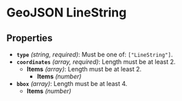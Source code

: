 # GeoJSON LineString

## Properties

- **`type`** *(string, required)*: Must be one of: `["LineString"]`.
- **`coordinates`** *(array, required)*: Length must be at least 2.
  - **Items** *(array)*: Length must be at least 2.
    - **Items** *(number)*
- **`bbox`** *(array)*: Length must be at least 4.
  - **Items** *(number)*
